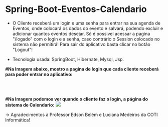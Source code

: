 # Spring-Boot-Eventos-Calendario

- O Cliente receberá um login e uma senha para entrar na sua agenda de Eventos, onde colocará os dados do evento e salvará, podendo excluir e adicionar quantos eventos desejar. Só é possivel acessar a pagina "/logado" com o login e a senha, caso contrário o Session colocado no sistema não permitirá! Para sair do aplicativo basta clicar no botão "Logout"!

- Tecnologia usada: SpringBoot, Hibernate, Mysql, Jsp.


<b>#Na Imagem abaixo, mostro a pagina de login que cada cliente receberá para poder entrar no aplicativo:</b>
<img src=""/>

<br/>
<br/>

<b> #Na Imagem podemos ver quando o cliente faz o login, a página do sistema de Calendario:</b>
<img src="https://lh3.googleusercontent.com/bfwKjO1N9ULHYnERKih9WVUIHC9rFazKzx0UMiajihZgX_sLsEItH7vX1BwFpJcqIq91-g6C4Q0nGoFyKRIMl6co52EokMZCb5_o6P9VM24NceexXALMlyW8dMv7Fo4quW4GAu6cWkmr8XtmIIoW8c9jSU7LejHpz_1D19oUGKbDNAyaGU0i-GaLw36z9jBWzYMgfjrpPqW6xRDVja86ehC6h2rnfvGZaOW1fLwSPqcFcjHQcHJItIzMPx2KODFeLdT8FJDGINMXDYjDaR7w13jV589g2wMJFbhj0NBd3O6ED8RnAIkgtbknuHfjPOWTfnFGo0zDRb8AIquR4HPAMmW02fas5ezBR9v1sFc7wi1GDUEvo2XI1-UF5UoSptzHRTGQXuqstzK2g8ClB-SsQwrQQ9QQUaNImjkYk_E63JmfgW3Q4kZHvLf6MXX3b1rzHCDXZYazTqYMQ-JwdLBf75JfLU_fq_z2qxkEbq_wYQxgukk7RRUMm7tfO0ZEymb3O-gbofylANG5WaRT7fBWnJmWWgk1KRsDGWkiI3MgSU6fc2eD6MOtTl3lZ5DTX-7qPJhD9h4DTCUPbovC7fSROG_RnCsgbugLg2uINmiwrWDpuneYLr4Ys3hTCVN3aBenp32vLyTQZoHW4OzJ2UvGvzVQV7Od8dYAteUDfzhuQc5Um8XSGemGwVgFG2RLeew=w1112-h625-no?authuser=0"/>


-> Agradecimentos à Professor Edson Belém e Luciana Medeiros da COTI Informática!



